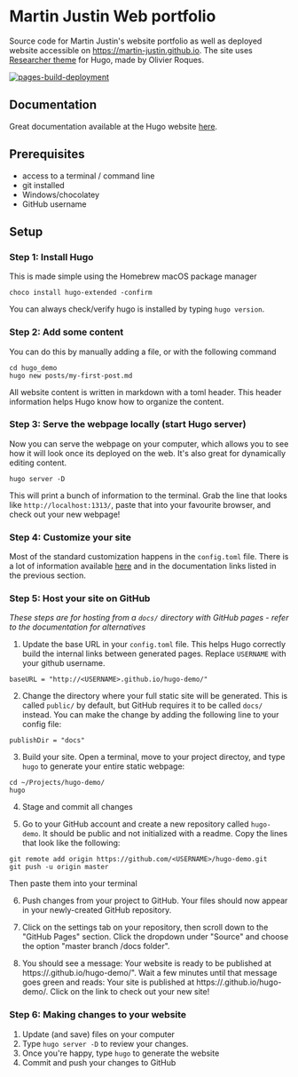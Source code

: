 # Martin Justin Web portfolio

Source code for Martin Justin's website portfolio as well as deployed website accessible on 
https://martin-justin.github.io. The site uses [Researcher theme](https://github.com/ojroques/hugo-researcher/tree/cd2233558f3ac4c552bd2d6f408c381bda26974b) for Hugo, made by Olivier Roques.

[![pages-build-deployment](https://github.com/Martin-Justin/martin-justin.github.io/actions/workflows/pages/pages-build-deployment/badge.svg)](https://github.com/Martin-Justin/martin-justin.github.io/actions/workflows/pages/pages-build-deployment)

## Documentation

Great documentation available at the Hugo website [here](https://gohugo.io/documentation/).

## Prerequisites
* access to a terminal / command line
* git installed
* Windows/chocolatey
* GitHub username

## Setup

### Step 1: Install Hugo
This is made simple using the Homebrew macOS package manager
```
choco install hugo-extended -confirm
```
You can always check/verify hugo is installed by typing `hugo version`.

### Step 2: Add some content
You can do this by manually adding a file, or with the following command
```
cd hugo_demo
hugo new posts/my-first-post.md
```
All website content is written in markdown with a toml header. This header information helps Hugo know how to organize the content.

### Step 3: Serve the webpage locally (start Hugo server)
Now you can serve the webpage on your computer, which allows you to see how it will look once its deployed on the web. It's also great for dynamically editing content.
```
hugo server -D
```
This will print a bunch of information to the terminal. Grab the line that looks like `http://localhost:1313/`, paste that into your favourite browser, and check out your new webpage!

### Step 4: Customize your site
Most of the standard customization happens in the `config.toml` file. There is a lot of information available [here](https://gohugo.io/themes/theme-components/) and in the documentation links listed in the previous section.

### Step 5: Host your site on GitHub

*These steps are for hosting from a `docs/` directory with GitHub pages - refer to the documentation for alternatives*

1. Update the base URL in your `config.toml` file. This helps Hugo correctly build the internal links between generated pages. Replace `USERNAME` with your github username.
```
baseURL = "http://<USERNAME>.github.io/hugo-demo/"
```

2. Change the directory where your full static site will be generated. This is called `public/` by default, but GitHub requires it to be called `docs/` instead. You can make the change by adding the following line to your config file:
```
publishDir = "docs"
```

3. Build your site. Open a terminal, move to your project directoy, and type `hugo` to generate your entire static webpage:
```
cd ~/Projects/hugo-demo/
hugo
```

4. Stage and commit all changes

5. Go to your GitHub account and create a new repository called `hugo-demo`. It should be public and not initialized with a readme. Copy the lines that look like the following:
```
git remote add origin https://github.com/<USERNAME>/hugo-demo.git
git push -u origin master
```
Then paste them into your terminal

6. Push changes from your project to GitHub. Your files should now appear in your newly-created GitHub repository.

7. Click on the settings tab on your repository, then scroll down to the "GitHub Pages" section. Click the dropdown under "Source" and choose the option "master branch /docs folder".

8. You should see a message: Your website is ready to be published at https://<USERNAME>.github.io/hugo-demo/". Wait a few minutes until that message goes green and reads: Your site is published at https://<USERNAME>.github.io/hugo-demo/. Click on the link to check out your new site!

### Step 6: Making changes to your website

1. Update (and save) files on your computer
2. Type `hugo server -D` to review your changes.
3. Once you're happy, type `hugo` to generate the website
4. Commit and push your changes to GitHub

